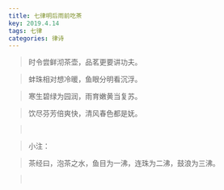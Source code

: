 ```yaml
---
title: 七律明后雨前吃茶
key: 2019.4.14
tags: 七律
categories: 律诗
---
```


<blockquote class="blockquote-center">时令尝鲜沏茶壶，品茗更要讲功夫。
</blockquote>
<blockquote class="blockquote-center">蚌珠相对想冷暖，鱼眼分明看沉浮。
</blockquote>
<blockquote class="blockquote-center">寒生碧绿为园润，雨育嫩黄当复苏。
</blockquote>
<blockquote class="blockquote-center">饮尽芬芳倍爽快，清风春色都是妩。
</blockquote>
<blockquote class="blockquote-center"></br>
</blockquote>
<blockquote class="blockquote-center">小注：
</blockquote>
<blockquote class="blockquote-center">茶经曰，泡茶之水，鱼目为一沸，连珠为二沸，鼓浪为三沸。
</blockquote>
<blockquote class="blockquote-center"></br>
</blockquote>

